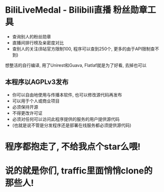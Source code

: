 # BiliLiveMedal - Bilibili直播 粉丝勋章工具
- 查询别人的粉丝勋章
- 直播间排行榜及亲密度对比 
- 查别人的关注(B站官方限制100, 程序可以查到250个, 更多的由于API限制查不到)

想整活的自行编译, 用了Unirest和Guava, Flatlaf就是为了好看, 去掉也可以

## 本程序以AGPLv3发布 ##
- 你可以自由地使用与传播本软件, 也可以修改源代码再发布
- 可以用于个人或商业项目
- 必须保持开源
- 不得更改许可证
- 必须对任何可以访问此程序提供的服务的用户提供源代码
- (也就是说不管是分发程序还是部署在线服务都必须提供源代码)

# 程序都抱走了, 不给我点个star么喂! 
# 说的就是你们, traffic里面悄悄clone的那些人!
